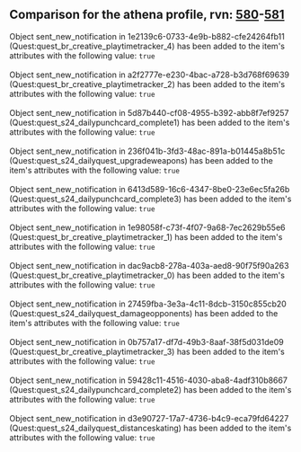 ## Comparison for the athena profile, rvn: [580](https://github.com/PRO100KatYT/FortniteProfileRevisions/tree/main/profiles/athena/580%20athena.json)-[581](https://github.com/PRO100KatYT/FortniteProfileRevisions/tree/main/profiles/athena/581%20athena.json)

Object sent_new_notification in 1e2139c6-0733-4e9b-b882-cfe24264fb11 (Quest:quest_br_creative_playtimetracker_4) has been added to the item's attributes with the following value: `true`
<br><br>
Object sent_new_notification in a2f2777e-e230-4bac-a728-b3d768f69639 (Quest:quest_br_creative_playtimetracker_2) has been added to the item's attributes with the following value: `true`
<br><br>
Object sent_new_notification in 5d87b440-cf08-4955-b392-abb8f7ef9257 (Quest:quest_s24_dailypunchcard_complete1) has been added to the item's attributes with the following value: `true`
<br><br>
Object sent_new_notification in 236f041b-3fd3-48ac-891a-b01445a8b51c (Quest:quest_s24_dailyquest_upgradeweapons) has been added to the item's attributes with the following value: `true`
<br><br>
Object sent_new_notification in 6413d589-16c6-4347-8be0-23e6ec5fa26b (Quest:quest_s24_dailypunchcard_complete3) has been added to the item's attributes with the following value: `true`
<br><br>
Object sent_new_notification in 1e98058f-c73f-4f07-9a68-7ec2629b55e6 (Quest:quest_br_creative_playtimetracker_1) has been added to the item's attributes with the following value: `true`
<br><br>
Object sent_new_notification in dac9acb8-278a-403a-aed8-90f75f90a263 (Quest:quest_br_creative_playtimetracker_0) has been added to the item's attributes with the following value: `true`
<br><br>
Object sent_new_notification in 27459fba-3e3a-4c11-8dcb-3150c855cb20 (Quest:quest_s24_dailyquest_damageopponents) has been added to the item's attributes with the following value: `true`
<br><br>
Object sent_new_notification in 0b757a17-df7d-49b3-8aaf-38f5d031de09 (Quest:quest_br_creative_playtimetracker_3) has been added to the item's attributes with the following value: `true`
<br><br>
Object sent_new_notification in 59428c11-4516-4030-aba8-4adf310b8667 (Quest:quest_s24_dailypunchcard_complete2) has been added to the item's attributes with the following value: `true`
<br><br>
Object sent_new_notification in d3e90727-17a7-4736-b4c9-eca79fd64227 (Quest:quest_s24_dailyquest_distanceskating) has been added to the item's attributes with the following value: `true`
<br><br>
